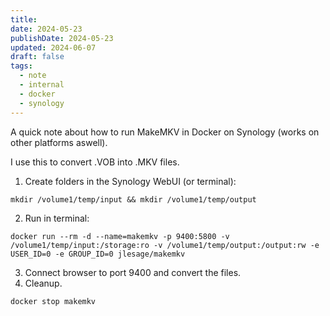 ```yaml
---
title: 
date: 2024-05-23
publishDate: 2024-05-23
updated: 2024-06-07
draft: false
tags:
  - note
  - internal
  - docker
  - synology
---
```

 
A quick note about how to run MakeMKV in Docker on Synology (works on other platforms aswell).

I use this to convert .VOB into .MKV files.

1. Create folders in the Synology WebUI (or terminal):

```
mkdir /volume1/temp/input && mkdir /volume1/temp/output
```

2. Run in terminal:

```
docker run --rm -d --name=makemkv -p 9400:5800 -v /volume1/temp/input:/storage:ro -v /volume1/temp/output:/output:rw -e USER_ID=0 -e GROUP_ID=0 jlesage/makemkv
```

3. Connect browser to port 9400 and convert the files.
4. Cleanup.

```
docker stop makemkv
```

